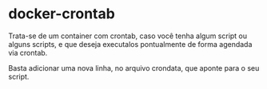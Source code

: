 # docker-crontab

Trata-se de um container com crontab, caso você tenha algum script ou alguns scripts, e que deseja executalos pontualmente de forma agendada via crontab. 

Basta adicionar uma nova linha, no arquivo crondata, que aponte para o seu script.
